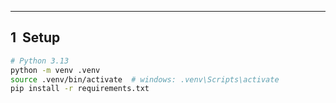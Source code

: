 ---
## 1  Setup
```bash
# Python 3.13
python -m venv .venv
source .venv/bin/activate  # windows: .venv\Scripts\activate
pip install -r requirements.txt